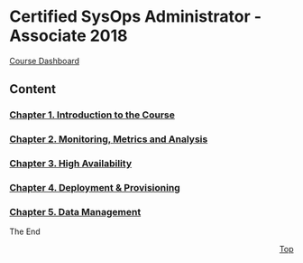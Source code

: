 <a id="top" />

# Certified SysOps Administrator - Associate 2018
[Course Dashboard](https://acloud.guru/course/aws-certified-sysops-administrator-associate/dashboard)

## Content

### [Chapter 1. Introduction to the Course](01-intro/readme.md)
### [Chapter 2. Monitoring, Metrics and Analysis](02-mma/readme.md)
### [Chapter 3. High Availability](03-ha/readme.md)
### [Chapter 4. Deployment & Provisioning](04-dp/readme.md)
### [Chapter 5. Data Management](05-dm/readme.md)

The End

<p align="right"><a href="#top">Top</a></p>